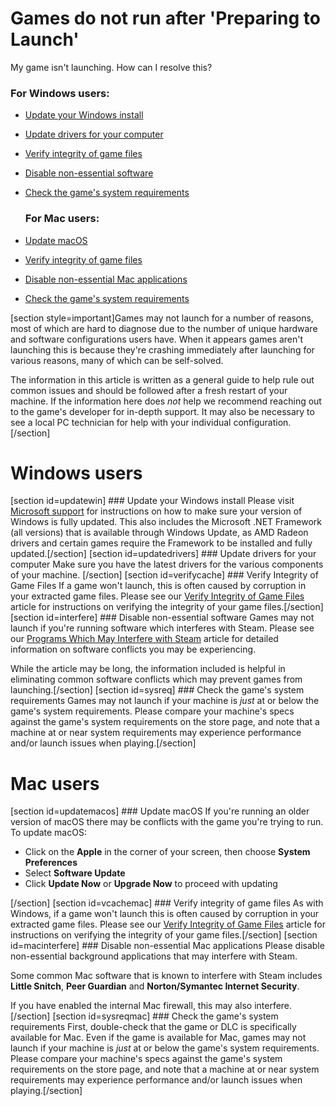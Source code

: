 # Games do not run after 'Preparing to Launch'

My game isn't launching. How can I resolve this?  
  
### For Windows users:

* [Update your Windows install](#updatewin)
* [Update drivers for your computer](#updatedrivers)
* [Verify integrity of game files](#verifycache)
* [Disable non-essential software](#interfere)
* [Check the game's system requirements](#sysreq)

  ### For Mac users:

* [Update macOS](#updatemacos)
* [Verify integrity of game files](#vcachemac)
* [Disable non-essential Mac applications](#macinterfere)
* [Check the game's system requirements](#sysreqmac)

    
[section style=important]Games may not launch for a number of reasons, most of which are hard to diagnose due to the number of unique hardware and software configurations users have. When it appears games aren't launching this is because they're crashing immediately after launching for various reasons, many of which can be self-solved.  
  
The information in this article is written as a general guide to help rule out common issues and should be followed after a fresh restart of your machine. If the information here does *not* help we recommend reaching out to the game's developer for in-depth support. It may also be necessary to see a local PC technician for help with your individual configuration.[/section]  
# Windows users
 [section id=updatewin] ### Update your Windows install
Please visit [Microsoft support](https://support.microsoft.com/) for instructions on how to make sure your version of Windows is fully updated. This also includes the Microsoft .NET Framework (all versions) that is available through Windows Update, as AMD Radeon drivers and certain games require the Framework to be installed and fully updated.[/section]    [section id=updatedrivers] ### Update drivers for your computer
Make sure you have the latest drivers for the various components of your machine. [/section]    [section id=verifycache] ### Verify Integrity of Game Files
If a game won't launch, this is often caused by corruption in your extracted game files. Please see our [Verify Integrity of Game Files](https://help.steampowered.com/en/faqs/view/0C48-FCBD-DA71-93EB) article for instructions on verifying the integrity of your game files.[/section]    [section id=interfere] ### Disable non-essential software
Games may not launch if you're running software which interferes with Steam. Please see our [Programs Which May Interfere with Steam](https://help.steampowered.com/en/faqs/view/1F39-DCB4-FF28-5748) article for detailed information on software conflicts you may be experiencing.  
  
While the article may be long, the information included is helpful in eliminating common software conflicts which may prevent games from launching.[/section]    [section id=sysreq] ### Check the game's system requirements
Games may not launch if your machine is *just* at or below the game's system requirements. Please compare your machine's specs against the game's system requirements on the store page, and note that a machine at or near system requirements may experience performance and/or launch issues when playing.[/section]   
  
# Mac users
 [section id=updatemacos] ### Update macOS
If you're running an older version of macOS there may be conflicts with the game you're trying to run. To update macOS:  

* Click on the **Apple** in the corner of your screen, then choose **System Preferences**
* Select **Software Update**
* Click **Update Now** or **Upgrade Now** to proceed with updating

 [/section]    [section id=vcachemac] ### Verify integrity of game files
As with Windows, if a game won't launch this is often caused by corruption in your extracted game files. Please see our [Verify Integrity of Game Files](https://help.steampowered.com/en/faqs/view/0C48-FCBD-DA71-93EB) article for instructions on verifying the integrity of your game files.[/section]    [section id=macinterfere] ### Disable non-essential Mac applications
Please disable non-essential background applications that may interfere with Steam.  
  
Some common Mac software that is known to interfere with Steam includes **Little Snitch**, **Peer Guardian** and **Norton/Symantec Internet Security**.  
  
If you have enabled the internal Mac firewall, this may also interfere.  [/section]    [section id=sysreqmac] ### Check the game's system requirements
First, double-check that the game or DLC is specifically available for Mac. Even if the game is available for Mac, games may not launch if your machine is *just* at or below the game's system requirements. Please compare your machine's specs against the game's system requirements on the store page, and note that a machine at or near system requirements may experience performance and/or launch issues when playing.[/section]